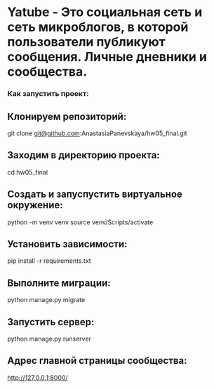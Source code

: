 # Yatube - Это социальная сеть и сеть микроблогов, в которой пользователи публикуют сообщения. Личные дневники и сообщества.

### Как запустить проект:

## Клонируем репозиторий:
git clone git@github.com:AnastasiaPanevskaya/hw05_final.git

## Заходим в директорию проекта:
cd hw05_final

## Создать и запуспустить виртуальное окружение:
python -m venv venv
source venv/Scripts/activate

## Установить зависимости:
pip install -r requirements.txt

## Выполните миграции:
python manage.py migrate

## Запустить сервер:

python manage.py runserver

## Адрес главной страницы сообщества:
http://127.0.0.1:8000/


